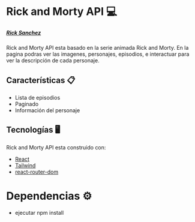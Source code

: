 # Rick and Morty API 💻 

##### [Rick Sanchez](https://w7.pngwing.com/pngs/255/851/png-transparent-rick-sanchez-morty-smith-sticker-playerunknown-s-battlegrounds-telegram-others-miscellaneous-white-face.png)
Rick and Morty API esta basado en la serie animada Rick and Morty. 
En la pagina podras ver las imagenes, personajes, episodios, e interactuar para ver la descripción de cada personaje.

## Características 📋

- Lista de episodios
- Paginado
- Información del personaje

## Tecnologías 🖥️

Rick and Morty API  esta construido con:

- [React](https://es.reactjs.org/)
- [Tailwind](https://tailwindcss.com/)
- [react-router-dom](https://reactrouter.com/en/main)

# Dependencias ⚙️

- ejecutar npm install